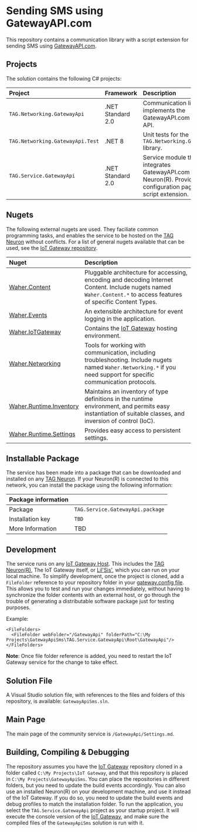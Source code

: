 Sending SMS using GatewayAPI.com 
===================================

This repository contains a communication library with a script extension for sending SMS using [GatewayAPI.com](GatewayAPI.com).

Projects
-----------

The solution contains the following C# projects:

| Project                          | Framework         | Description |
|:---------------------------------|:------------------|:------------|
| `TAG.Networking.GatewayApi`      | .NET Standard 2.0 | Communication library that implements the GatewayAPI.com REST API. |
| `TAG.Networking.GatewayApi.Test` | .NET 8            | Unit tests for the `TAG.Networking.GatewayApi` library.            |
| `TAG.Service.GatewayApi`         | .NET Standard 2.0 | Service module that integrates GatewayAPI.com into a Neuron(R). Provides a configuration page and script extension. |

Nugets
---------

The following external nugets are used. They faciliate common programming tasks, and enables the service to be hosted on the 
[TAG Neuron](https://lab.tagroot.io/Documentation/Index.md) without conflicts. For a list of general nugets available that can
be used, see the [IoT Gateway repository](https://github.com/PeterWaher/IoTGateway).

| Nuget                                                                              | Description |
|:-----------------------------------------------------------------------------------|:------------|
| [Waher.Content](https://www.nuget.org/packages/Waher.Content/)                     | Pluggable architecture for accessing, encoding and decoding Internet Content. Include nugets named `Waher.Content.*` to access features of specific Content Types. |
| [Waher.Events](https://www.nuget.org/packages/Waher.Events/)                       | An extensible architecture for event logging in the application. |
| [Waher.IoTGateway](https://www.nuget.org/packages/Waher.IoTGateway/)               | Contains the [IoT Gateway](https://github.com/PeterWaher/IoTGateway) hosting environment. |
| [Waher.Networking](https://www.nuget.org/packages/Waher.Networking/)               | Tools for working with communication, including troubleshooting. Include nugets named `Waher.Networking.*` if you need support for specific communication protocols. |
| [Waher.Runtime.Inventory](https://www.nuget.org/packages/Waher.Runtime.Inventory/) | Maintains an inventory of type definitions in the runtime environment, and permits easy instantiation of suitable classes, and inversion of control (IoC). |
| [Waher.Runtime.Settings](https://www.nuget.org/packages/Waher.Runtime.Settings/)   | Provides easy access to persistent settings. |

Installable Package
----------------------

The service has been made into a package that can be downloaded and installed on any [TAG Neuron](https://lab.tagroot.io/Documentation/Index.md). 
If your Neuron(R) is connected to this network, you can install the package using the following information:

| Package information                                                                                                              ||
|:-----------------|:---------------------------------------------------------------------------------------------------------------|
| Package          | `TAG.Service.GatewayApi.package`                                                                               |
| Installation key | `TBD`                                                                                                          |
| More Information | TBD                                                                                                            |

## Development

The service runs on any [IoT Gateway Host](https://github.com/PeterWaher/IoTGateway). This includes the
[TAG Neuron(R)](https://lab.tagroot.io/Documentation/Index.md), The IoT Gateway itself, or [Lil'Sis'](https://lils.is/), 
which you can run on your local machine. To simplify development, once the project is cloned, add a `FileFolder` reference
to your repository folder in your [gateway.config file](https://lab.tagroot.io/Documentation/IoTGateway/GatewayConfig.md). 
This allows you to test and run your changes immediately, without having to synchronize the folder contents with an external 
host, or go through the trouble of generating a distributable software package just for testing purposes.

Example:

```
<FileFolders>
  <FileFolder webFolder="/GatewayApi" folderPath="C:\My Projects\GatewayApiSms\TAG.Service.GatewayApi\Root\GatewayApi"/>
</FileFolders>
```

**Note**: Once file folder reference is added, you need to restart the IoT Gateway service for the change to take effect.

## Solution File

A Visual Studio solution file, with references to the files and folders of this repository, is available: `GatewayApiSms.sln`.

## Main Page

The main page of the community service is `/GatewayApi/Settings.md`.

Building, Compiling & Debugging
----------------------------------

The repository assumes you have the [IoT Gateway](https://github.com/PeterWaher/IoTGateway) repository cloned in a folder called
`C:\My Projects\IoT Gateway`, and that this repository is placed in `C:\My Projects\GatewayApiSms`. You can place the
repositories in different folders, but you need to update the build events accordingly. You can also use an installed Neuron(R)
on your development machine, and use it instead of the IoT Gateway. If you do so, you need to update the build events and debug
profiles to match the installation folder. To run the application, you select the `TAG.Service.GatewayApi` project as your startup 
project. It will execute the console version of the [IoT Gateway](https://github.com/PeterWaher/IoTGateway), and make sure the compiled 
files of the `GatewayApiSms` solution is run with it.

